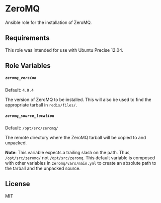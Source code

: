 ZeroMQ
=========

Ansible role for the installation of ZeroMQ.

Requirements
------------

This role was intended for use with Ubuntu Precise 12.04.

Role Variables
--------------

##### `zeromq_version`

Default: `4.0.4`

The version of ZeroMQ to be installed. This will also be used to find the appropriate tarball in `redis/files/`.

##### `zeromq_source_location`

Default: `/opt/src/zeromq/`

The remote directory where the ZeroMQ tarball will be copied to and unpacked.

**Note**: This variable expects a trailing slash on the path. Thus, `/opt/src/zeromq/` not `/opt/src/zeromq`. This default variable is composed with other variables in `zeromq/vars/main.yml` to create an absolute path to the tarball and the unpacked source. 

License
-------

MIT

